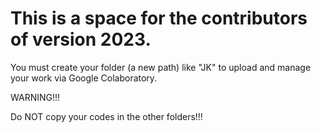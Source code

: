 # This is a space for the contributors of version 2023.

You must create your folder (a new path) like "JK" to upload and manage your work via Google Colaboratory.

WARNING!!!

Do NOT copy your codes in the other folders!!!
